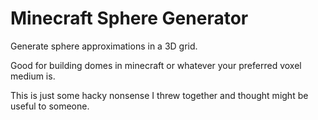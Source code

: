 # Minecraft Sphere Generator

Generate sphere approximations in a 3D grid. 

Good for building domes in minecraft or whatever your preferred voxel medium is. 

This is just some hacky nonsense I threw together and thought might be useful to
someone. 
